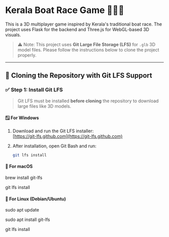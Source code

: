 # Kerala Boat Race Game 🚣‍♂️🏁

This is a 3D multiplayer game inspired by Kerala's traditional boat race. The project uses Flask for the backend and Three.js for WebGL-based 3D visuals.

> ⚠️ Note: This project uses **Git Large File Storage (LFS)** for `.glb` 3D model files. Please follow the instructions below to clone the project properly.

---

## 🚀 Cloning the Repository with Git LFS Support

### ✅ Step 1: Install Git LFS

> Git LFS must be installed **before cloning** the repository to download large files like 3D models.

#### 🪟 For Windows

1. Download and run the Git LFS installer:  
   [https://git-lfs.github.com](https://git-lfs.github.com)

2. After installation, open Git Bash and run:

   ```bash
   git lfs install

#### 🍎 For macOS



brew install git-lfs


git lfs install


#### 🐧 For Linux (Debian/Ubuntu)


sudo apt update

sudo apt install git-lfs

git lfs install

